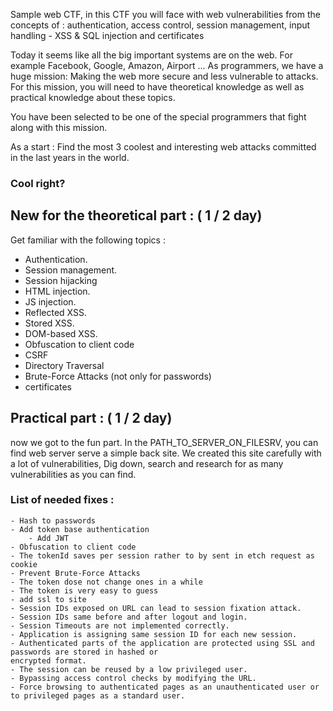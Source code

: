 Sample web CTF, in this CTF you will face with web vulnerabilities from the concepts of : authentication, access control, session management, input handling - XSS &amp; SQL injection and certificates

Today it seems like all the big important systems are on the web.
For example Facebook, Google, Amazon, Airport ...
As programmers, we have a huge mission:
Making the web more secure and less vulnerable to attacks.
For this mission, you will need to have theoretical knowledge as well as practical knowledge about these topics.

You have been selected to be one of the special programmers that fight along with this mission.

As a start :
Find the most 3 coolest and interesting web attacks committed in the last years in the world.

### Cool right?

## New for the theoretical part : ( 1 / 2 day)
Get familiar with the following topics :
- Authentication.
- Session management.
- Session hijacking
- HTML injection.
- JS injection.
- Reflected XSS.
- Stored XSS.
- DOM-based XSS.
- Obfuscation to client code
- CSRF
- Directory Traversal
- Brute-Force Attacks (not only for passwords)
- certificates

## Practical part : ( 1 / 2 day)
now we got to the fun part.
In the PATH_TO_SERVER_ON_FILESRV, you can find web server serve a simple
back site.
We created this site carefully with a lot of vulnerabilities,
Dig down, search and research for as many vulnerabilities as you can find.

### List of needed fixes :
	- Hash to passwords
	- Add token base authentication
		- Add JWT
	- Obfuscation to client code
	- The tokenId saves per session rather to by sent in etch request as cookie
	- Prevent Brute-Force Attacks
	- The token dose not change ones in a while
	- The token is very easy to guess
	- add ssl to site
	- Session IDs exposed on URL can lead to session fixation attack.
	- Session IDs same before and after logout and login.
	- Session Timeouts are not implemented correctly.
	- Application is assigning same session ID for each new session.
	- Authenticated parts of the application are protected using SSL and passwords are stored in hashed or
	encrypted format.
	- The session can be reused by a low privileged user.
	- Bypassing access control checks by modifying the URL.
	- Force browsing to authenticated pages as an unauthenticated user or to privileged pages as a standard user.
